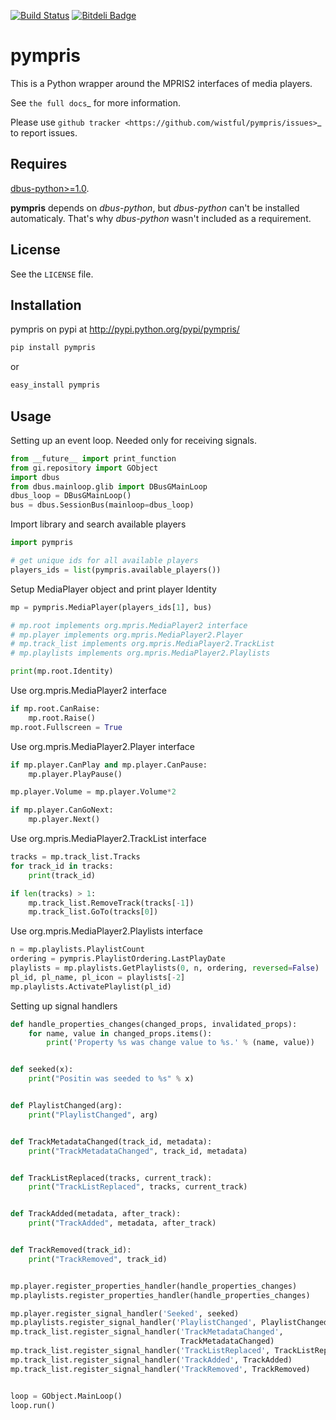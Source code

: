 [![Build Status](https://travis-ci.org/wistful/pympris.png?branch=master)](https://travis-ci.org/wistful/pympris)
[![Bitdeli Badge](https://d2weczhvl823v0.cloudfront.net/wistful/pympris/trend.png)](https://bitdeli.com/free "Bitdeli Badge")

# pympris #
This is a Python wrapper around the MPRIS2 interfaces of media players.

See `the full docs`_ for more information.

Please use `github tracker <https://github.com/wistful/pympris/issues>`_
to report issues.

## Requires ##

[dbus-python>=1.0](http://dbus.freedesktop.org/releases/dbus-python/).

**pympris** depends on *dbus-python*, but *dbus-python* can't be installed automaticaly. That's why *dbus-python* wasn't included as a requirement.

## License ##
See the `LICENSE` file.

## Installation ##

pympris on pypi at http://pypi.python.org/pypi/pympris/

```python
pip install pympris
```
or
```python
easy_install pympris
```

## Usage ##

Setting up an event loop.
Needed only for receiving signals.
```python
from __future__ import print_function
from gi.repository import GObject
import dbus
from dbus.mainloop.glib import DBusGMainLoop
dbus_loop = DBusGMainLoop()
bus = dbus.SessionBus(mainloop=dbus_loop)
```

Import library and search available players
```python
import pympris

# get unique ids for all available players
players_ids = list(pympris.available_players())
```

Setup MediaPlayer object and print player Identity
```python
mp = pympris.MediaPlayer(players_ids[1], bus)

# mp.root implements org.mpris.MediaPlayer2 interface
# mp.player implements org.mpris.MediaPlayer2.Player
# mp.track_list implements org.mpris.MediaPlayer2.TrackList
# mp.playlists implements org.mpris.MediaPlayer2.Playlists

print(mp.root.Identity)
```

Use org.mpris.MediaPlayer2 interface
```python
if mp.root.CanRaise:
    mp.root.Raise()
mp.root.Fullscreen = True
```

Use org.mpris.MediaPlayer2.Player interface
```python
if mp.player.CanPlay and mp.player.CanPause:
    mp.player.PlayPause()

mp.player.Volume = mp.player.Volume*2

if mp.player.CanGoNext:
    mp.player.Next()
```

Use org.mpris.MediaPlayer2.TrackList interface
```python
tracks = mp.track_list.Tracks
for track_id in tracks:
    print(track_id)

if len(tracks) > 1:
    mp.track_list.RemoveTrack(tracks[-1])
    mp.track_list.GoTo(tracks[0])
```

Use org.mpris.MediaPlayer2.Playlists interface
```python
n = mp.playlists.PlaylistCount
ordering = pympris.PlaylistOrdering.LastPlayDate
playlists = mp.playlists.GetPlaylists(0, n, ordering, reversed=False)
pl_id, pl_name, pl_icon = playlists[-2]
mp.playlists.ActivatePlaylist(pl_id)
```

Setting up signal handlers
```python
def handle_properties_changes(changed_props, invalidated_props):
    for name, value in changed_props.items():
        print('Property %s was change value to %s.' % (name, value))


def seeked(x):
    print("Positin was seeded to %s" % x)


def PlaylistChanged(arg):
    print("PlaylistChanged", arg)


def TrackMetadataChanged(track_id, metadata):
    print("TrackMetadataChanged", track_id, metadata)


def TrackListReplaced(tracks, current_track):
    print("TrackListReplaced", tracks, current_track)


def TrackAdded(metadata, after_track):
    print("TrackAdded", metadata, after_track)


def TrackRemoved(track_id):
    print("TrackRemoved", track_id)


mp.player.register_properties_handler(handle_properties_changes)
mp.playlists.register_properties_handler(handle_properties_changes)

mp.player.register_signal_handler('Seeked', seeked)
mp.playlists.register_signal_handler('PlaylistChanged', PlaylistChanged)
mp.track_list.register_signal_handler('TrackMetadataChanged',
                                      TrackMetadataChanged)
mp.track_list.register_signal_handler('TrackListReplaced', TrackListReplaced)
mp.track_list.register_signal_handler('TrackAdded', TrackAdded)
mp.track_list.register_signal_handler('TrackRemoved', TrackRemoved)


loop = GObject.MainLoop()
loop.run()

```
